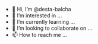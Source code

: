- 👋 Hi, I’m @desta-balcha
- 👀 I’m interested in ...
- 🌱 I’m currently learning ...
- 💞️ I’m looking to collaborate on ...
- 📫 How to reach me ...

<!---
desta-balcha/desta-balcha is a ✨ special ✨ repository because its `README.md` (this file) appears on your GitHub profile.
You can click the Preview link to take a look at your changes.
--->
